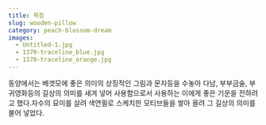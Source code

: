 ```yaml
---
title: 목침
slug: wooden-pillow
category: peach-blossom-dream
images:
  - Untitled-1.jpg
  - 1370-traceline_blue.jpg
  - 1370-traceline_orange.jpg
---
```


동양에서는 베겟모에 좋은 의미의 상징적인 그림과 문자등을 수놓아 다남, 부부금술, 부귀영화등의 길상의 의미를 새겨 넣어 사용함으로서 사용하는 이에게 좋은 기운을 전하려고 했다.자수의 묘미를 살려 색연필로 스케치한 모티브들을 쌓아 올려 그 길상의 의미를 불어 넣었다.
